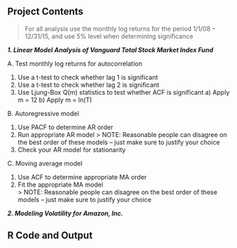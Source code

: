 ## Project Contents

>For all analysis use the monthly log returns for the period 1/1/08 – 12/31/15, and use 5% level when determining significance

**_1. Linear Model Analysis of Vanguard Total Stock Market Index Fund_**

A. Test	monthly	log	returns	for	autocorrelation
  1. Use a t-test to check whether lag 1 is significant 
  2. Use a t-test to check whether lag 2 is significant 
  3. Use Ljung-Box Q(m) statistics to test whether ACF is significant 
    a) Apply m = 12
    b) Apply m = ln(T)

B. Autoregressive	model
  1. Use PACF	to determine AR	order
  2. Run appropriate AR	model
    > NOTE: Reasonable people	can	disagree on	the	best order of	these	models – just make sure to justify your choice
  3. Check your	AR model for stationarity

C. Moving	average	model
  1. Use	ACF	to	determine	appropriate	MA	order	
  2. Fit	the	appropriate	MA model	
    > NOTE: Reasonable people	can	disagree on	the	best order of	these	models – just make sure to justify your choice

**_2. Modeling Volatility for Amazon, Inc._**

  
## R Code and Output
